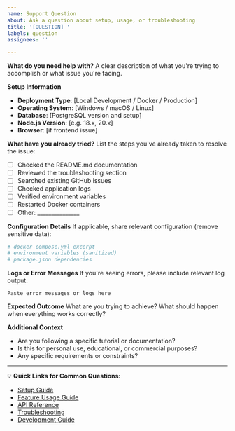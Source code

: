 ```yaml
---
name: Support Question
about: Ask a question about setup, usage, or troubleshooting
title: '[QUESTION] '
labels: question
assignees: ''

---
```


**What do you need help with?**
A clear description of what you're trying to accomplish or what issue you're facing.

**Setup Information**
- **Deployment Type**: [Local Development / Docker / Production]
- **Operating System**: [Windows / macOS / Linux]
- **Database**: [PostgreSQL version and setup]
- **Node.js Version**: [e.g. 18.x, 20.x]
- **Browser**: [if frontend issue]

**What have you already tried?**
List the steps you've already taken to resolve the issue:
- [ ] Checked the README.md documentation
- [ ] Reviewed the troubleshooting section
- [ ] Searched existing GitHub issues
- [ ] Checked application logs
- [ ] Verified environment variables
- [ ] Restarted Docker containers
- [ ] Other: _______________

**Configuration Details**
If applicable, share relevant configuration (remove sensitive data):
```yaml
# docker-compose.yml excerpt
# environment variables (sanitized)
# package.json dependencies
```

**Logs or Error Messages**
If you're seeing errors, please include relevant log output:
```
Paste error messages or logs here
```

**Expected Outcome**
What are you trying to achieve? What should happen when everything works correctly?

**Additional Context**
- Are you following a specific tutorial or documentation?
- Is this for personal use, educational, or commercial purposes?
- Any specific requirements or constraints?

---

💡 **Quick Links for Common Questions:**
- [Setup Guide](../README.md#-quick-start)
- [Feature Usage Guide](../README.md#-feature-usage-guide)
- [API Reference](../README.md#-api-reference)
- [Troubleshooting](../README.md#-support)
- [Development Guide](../README.md#-development)